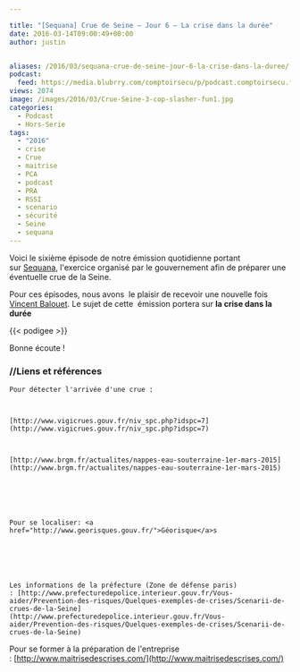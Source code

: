 ```yaml
---

title: "[Sequana] Crue de Seine – Jour 6 – La crise dans la durée"
date: 2016-03-14T09:00:49+00:00
author: justin


aliases: /2016/03/sequana-crue-de-seine-jour-6-la-crise-dans-la-duree/
podcast:
  feed: https://media.blubrry.com/comptoirsecu/p/podcast.comptoirsecu.fr/CSEC.HS18.2016-03-14.CRUE2016_06.mp3
views: 2074
image: /images/2016/03/Crue-Seine-3-cop-slasher-fun1.jpg
categories:
  - Podcast
  - Hors-Serie
tags:
  - "2016"
  - crise
  - Crue
  - maitrise
  - PCA
  - podcast
  - PRA
  - RSSI
  - scenario
  - sécurité
  - Seine
  - sequana
---
```



Voici le sixième épisode de notre émission quotidienne portant sur [Sequana](http://www.prefecturedepolice.interieur.gouv.fr/Sequana/), l'exercice organisé par le gouvernement afin de préparer une éventuelle crue de la Seine.

Pour ces épisodes, nous avons  le plaisir de recevoir une nouvelle fois [Vincent Balouet](https://twitter.com/vbalouet). Le sujet de cette  émission portera sur **la crise dans la durée**




{{< podigee >}}





Bonne écoute !

### //Liens et références



    Pour détecter l'arrivée d'une crue :



    [http://www.vigicrues.gouv.fr/niv_spc.php?idspc=7](http://www.vigicrues.gouv.fr/niv_spc.php?idspc=7)



    [http://www.brgm.fr/actualites/nappes-eau-souterraine-1er-mars-2015](http://www.brgm.fr/actualites/nappes-eau-souterraine-1er-mars-2015)






    Pour se localiser: <a href="http://www.georisques.gouv.fr/">Géorisque</a>s






    Les informations de la préfecture (Zone de défense paris) : [http://www.prefecturedepolice.interieur.gouv.fr/Vous-aider/Prevention-des-risques/Quelques-exemples-de-crises/Scenarii-de-crues-de-la-Seine](http://www.prefecturedepolice.interieur.gouv.fr/Vous-aider/Prevention-des-risques/Quelques-exemples-de-crises/Scenarii-de-crues-de-la-Seine)







  Pour se former à la préparation de l'entreprise : [http://www.maitrisedescrises.com/](http://www.maitrisedescrises.com/)
